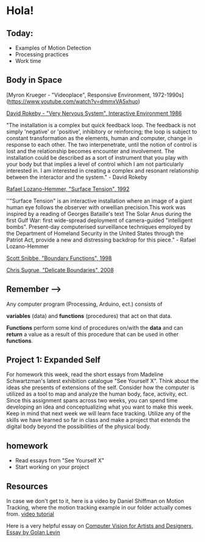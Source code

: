 # Hola!

## Today:

- Examples of Motion Detection
- Processing practices
- Work time

## Body in Space
[Myron Krueger - "Videoplace", Responsive Environment, 1972-1990s] (https://www.youtube.com/watch?v=dmmxVA5xhuo)

[David Rokeby - "Very Nervous System", Interactive Environment 1986](https://www.youtube.com/watch?v=FsR7EQgG7N0)

"The installation is a complex but quick feedback loop. The feedback is not simply 'negative' or 'positive', inhibitory or reinforcing; the loop is subject to constant transformation as the elements, human and computer, change in response to each other. The two interpenetrate, until the notion of control is lost and the relationship becomes encounter and involvement.
The installation could be described as a sort of instrument that you play with your body but that implies a level of control which I am not particularly interested in. I am interested in creating a complex and resonant relationship between the interactor and the system." - David Rokeby

[Rafael Lozano-Hemmer, "Surface Tension", 1992](https://www.youtube.com/watch?v=JXLoLPkzdto)

''"Surface Tension" is an interactive installation where an image of a giant human eye follows the observer with orwellian precision.This work was inspired by a reading of Georges Bataille's text The Solar Anus during the first Gulf War: first wide-spread deployment of camera-guided "intelligent bombs". Present-day computerised surveillance techniques employed by the Department of Homeland Security in the United States through the Patriot Act, provide a new and distressing backdrop for this piece." - Rafael Lozano-Hemmer

[Scott Snibbe, "Boundary Functions", 1998](https://www.youtube.com/watch?v=_Ax4pgtHQDg)

[Chris Sugrue, "Delicate Boundaries", 2008](https://vimeo.com/1007230)

## Remember -->

Any computer program (Processing, Arduino, ect.) consists of

**variables** (data) and **functions** (procedures) that act on that data.

**Functions** perform some kind of procedures on/with the **data** and can **return** a value as a result of this procedure that can be used in other **functions**.

## Project 1: Expanded Self
For homework this week, read the short essays from Madeline Schwartzman's latest exhibition catalogue "See Yourself X". Think about the ideas she presents of extensions of the self. Consider how the computer is utilized as a tool to map and analyze the human body, face, activity, ect. Since this assignment spans across two weeks, you can spend time developing an idea and conceptualizing what you want to make this week. Keep in mind that next week we will learn face tracking. Utilize any of the skills we have learned so far in class and make a project that extends the digital body beyond the possibilities of the physical body.

## homework

- Read essays from "See Yourself X"
- Start working on your project

## Resources

In case we don't get to it, here is a video by Daniel Shiffman on Motion Tracking, where the motion tracking example in our folder actually comes from.
[video tutorial](https://www.youtube.com/watch?v=QLHMtE5XsMs&index=6&list=PLRqwX-V7Uu6bw0bVn4M63p8TMJf3OhGy8)

Here is a very helpful essay on [Computer Vision for Artists and Designers, Essay by Golan Levin](http://www.flong.com/texts/essays/essay_cvad/)
